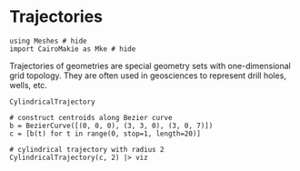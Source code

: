 # Trajectories

```@example trajec
using Meshes # hide
import CairoMakie as Mke # hide
```

Trajectories of geometries are special geometry sets
with one-dimensional grid topology. They are often
used in geosciences to represent drill holes, wells,
etc.

```@docs
CylindricalTrajectory
```

```@example trajec
# construct centroids along Bezier curve
b = BezierCurve([(0, 0, 0), (3, 3, 0), (3, 0, 7)])
c = [b(t) for t in range(0, stop=1, length=20)]

# cylindrical trajectory with radius 2
CylindricalTrajectory(c, 2) |> viz
```
